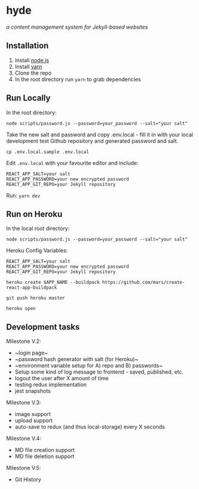 # hyde
_a content management system for Jekyll-based websites_

## Installation

1. Install [node.js](https://nodejs.org/en/download/)
2. Install [yarn](https://yarnpkg.com/en/)
2. Clone the repo
3. In the root directory run `yarn` to grab dependencies

## Run Locally

In the root directory:

`node scripts/password.js --password=your_password --salt="your salt"`

Take the new salt and password and copy .env.local - fill it in with your
local development test Github repository and generated password and salt.

`cp .env.local.sample .env.local`

Edit `.env.local` with your favourite editor and include:

```
REACT_APP_SALT=your salt
REACT_APP_PASSWORD=your new encrypted password
REACT_APP_GIT_REPO=your Jekyll repository
```

Run: `yarn dev`

## Run on Heroku

In the local root directory:

`node scripts/password.js --password=your_password --salt="your salt"`

Heroku Config Variables:
```
REACT_APP_SALT=your salt
REACT_APP_PASSWORD=your new encrypted password
REACT_APP_GIT_REPO=your Jekyll repository
```

```
heroku create $APP_NAME --buildpack https://github.com/mars/create-react-app-buildpack

git push heroku master

heroku open

```

## Development tasks

Milestone V.2:

- ~login page~
- ~password hash generator with salt (for Heroku)~
- ~environment variable setup for A) repo and B) passwords~
- Setup some kind of log message to frontend - saved, published, etc.
- logout the user after X amount of time
- testing redux implementation
- jest snapshots

Milestone V.3:
- image support
- upload support
- auto-save to redux (and thus local-storage) every X seconds

Milestone V.4:
- MD file creation support
- MD file deletion support

Milestone V.5:
- Git History
